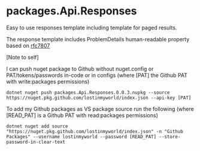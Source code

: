 # packages.Api.Responses
Easy to use responses template including template for paged results.

The response template includes ProblemDetails human-readable property based on [rfc7807](https://datatracker.ietf.org/doc/html/rfc7807) 

[Note to self]

I can push nuget package to Github without nuget.config or PAT/tokens/passwords in-code or in configs (where [PAT] the Github PAT with write:packages permissions)
    
    dotnet nuget push packages.Api.Responses.0.0.3.nupkg --source https://nuget.pkg.github.com/lostinmyworld/index.json --api-key [PAT]

To add my Github packages as VS package source run the following (where [READ_PAT] is a Github PAT with read:packages permissions)
    
    dotnet nuget add source "https://nuget.pkg.github.com/lostinmyworld/index.json" -n "Github Packages" --username lostinmyworld --password [READ_PAT] --store-password-in-clear-text